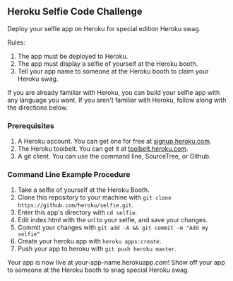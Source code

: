 ## Heroku Selfie Code Challenge

Deploy your selfie app on Heroku for special edition Heroku swag.

Rules:

1. The app must be deployed to Heroku.
2. The app must display a selfie of yourself at the Heroku booth.
3. Tell your app name to someone at the Heroku booth to claim your Heroku swag.

If you are already familiar with Heroku, you can build your selfie app with
any language you want. If you aren't familiar with Heroku, follow along with
the directions below.

### Prerequisites

1. A Heroku account. You can get one for free at [signup.heroku.com](https://signup.heroku.com/).
2. The Heroku toolbelt. You can get it at [toolbelt.heroku.com](https://toolbelt.heroku.com/).
3. A git client. You can use the command line, SourceTree, or Github.

### Command Line Example Procedure

1. Take a selfie of yourself at the Heroku Booth.
2. Clone this repository to your machine with `git clone https://github.com/heroku/selfie.git`.
3. Enter this app's directory with `cd selfie`.
4. Edit index.html with the url to your selfie, and save your
   changes.
5. Commit your changes with `git add -A && git commit -m "Add my selfie"`
6. Create your heroku app with `heroku apps:create`.
7. Push your app to heroku with `git push heroku master`.

Your app is now live at your-app-name.herokuapp.com! Show off your app to
someone at the Heroku booth to snag special Heroku swag.
